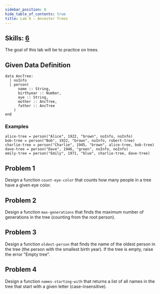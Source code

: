 ```yaml
---
sidebar_position: 8
hide_table_of_contents: true
title: Lab 8 — Ancestor Trees
---
```


## Skills: [6](/skills/#(6))

The goal of this lab will be to practice on trees.

## Given Data Definition
```pyret
data AncTree:
  | noInfo
  | person(
      name :: String,
      birthyear :: Number,
      eye :: String,
      mother :: AncTree,
      father :: AncTree
    )
end
```

### Examples
```pyret
alice-tree = person("Alice", 1922, "brown", noInfo, noInfo)
bob-tree = person("Bob", 1922, "brown", noInfo, robert-tree)
charlie-tree = person("Charlie", 1945, "brown", alice-tree, bob-tree)
dave-tree = person("Dave", 1946, "green", noInfo, noInfo)
emily-tree = person("Emily", 1971, "blue", charlie-tree, dave-tree)
```

## Problem 1
Design a function `count-eye-color` that counts how many people in a tree have a given eye color.

## Problem 2
Design a function `max-generations` that finds the maximum number of generations in the tree (counting from the root person).

## Problem 3
Design a function `oldest-person` that finds the name of the oldest person in the tree (the person with the smallest birth year). If the tree is empty, raise the error "Empty tree".

## Problem 4
Design a function `names-starting-with` that returns a list of all names in the tree that start with a given letter (case-insensitive).
